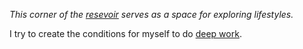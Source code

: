 *This corner of the [resevoir](#resevoir) serves as a space for exploring lifestyles.*

I try to create the conditions for myself to do [deep work](#deep_work).
